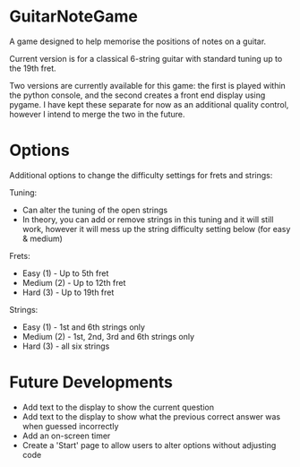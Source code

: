 # GuitarNoteGame
A game designed to help memorise the positions of notes on a guitar.

Current version is for a classical 6-string guitar with standard tuning up to the 19th fret.

Two versions are currently available for this game: the first is played within the python console, and the second creates a front end display using pygame. I have kept these separate for now as an additional quality control, however I intend to merge the two in the future.

# Options
Additional options to change the difficulty settings for frets and strings:

Tuning:
  - Can alter the tuning of the open strings
  - In theory, you can add or remove strings in this tuning and it will still work, however it will mess up the string difficulty setting below (for easy & medium) 

Frets:
  - Easy (1) - Up to 5th fret
  - Medium (2) - Up to 12th fret
  - Hard (3) - Up to 19th fret

Strings:
  - Easy (1) - 1st and 6th strings only
  - Medium (2) - 1st, 2nd, 3rd and 6th strings only
  - Hard (3) - all six strings

# Future Developments
- Add text to the display to show the current question 
- Add text to the display to show what the previous correct answer was when guessed incorrectly
- Add an on-screen timer 
- Create a 'Start' page to allow users to alter options without adjusting code
